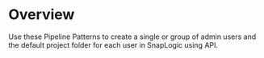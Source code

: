 # Overview

Use these Pipeline Patterns to create a single or group of admin users and the default project folder for each user in SnapLogic using API.

